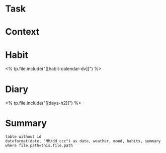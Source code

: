 # Task

# Context

# Habit

<% tp.file.include("[[habit-calendar-dv]]") %>

# Diary

<% tp.file.include("[[days-h2]]") %>
# Summary

```dataview
table without id
dateformat(date, "MM/dd ccc") as date, weather, mood, habits, summary
where file.path=this.file.path
```
